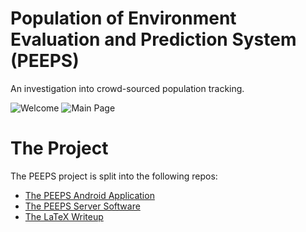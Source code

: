 # Population of Environment Evaluation and Prediction System (PEEPS)

An investigation into crowd-sourced population tracking.

![Welcome](Welcome.jpg=250x250)
![Main Page](Display.jpg=250x250)

# The Project 
The PEEPS project is split into the following repos:

- [The PEEPS Android Application](https://github.com/ianpsgrantZA/PEEPS-client)
- [The PEEPS Server Software](https://github.com/ianpsgrantZA/PEEPS-server)
- [The LaTeX Writeup](https://github.com/ianpsgrantZA/PEEPS-writeup)
